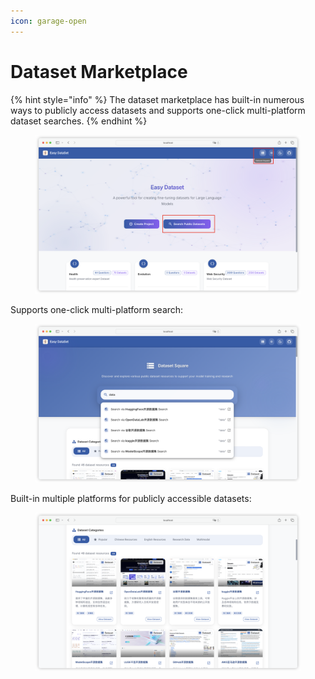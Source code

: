 ```yaml
---
icon: garage-open
---
```


# Dataset Marketplace

{% hint style="info" %}
The dataset marketplace has built-in numerous ways to publicly access datasets and supports one-click multi-platform dataset searches.
{% endhint %}

<figure><img src="../.gitbook/assets/image.png" alt=""><figcaption></figcaption></figure>

Supports one-click multi-platform search:

<figure><img src="../.gitbook/assets/image (1).png" alt=""><figcaption></figcaption></figure>

Built-in multiple platforms for publicly accessible datasets:

<figure><img src="../.gitbook/assets/image (2).png" alt=""><figcaption></figcaption></figure>
